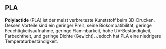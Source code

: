 ## PLA
**Polylactide** (PLA) ist der meist verbreiteste Kunststoff beim 3D-Drucken.
 Dessen Vorteile sind ein geringer Preis, seine Biokompatibilität, 
 geringe Feuchtigkeitsaufnahme, geringe Flammbarkeit, hohe UV-Beständigkeit,
 Farbechtheit, und geringe Dichte (Gewicht). 
 Jedoch hat PLA eine niedrigere Temperaturbeständigkeit.